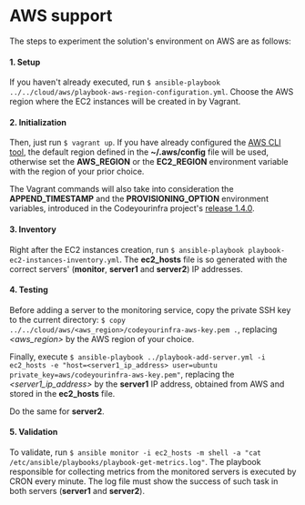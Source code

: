 # AWS support

The steps to experiment the solution's environment on AWS are as follows:

#### 1. Setup

If you haven't already executed, run `$ ansible-playbook ../../cloud/aws/playbook-aws-region-configuration.yml`. Choose the AWS region where the EC2 instances will be created in by Vagrant.

#### 2. Initialization

Then, just run `$ vagrant up`. If you have already configured the [AWS CLI tool](http://docs.aws.amazon.com/cli/latest/userguide/cli-chap-welcome.html), the default region defined in the **~/.aws/config** file will be used, otherwise set the **AWS_REGION** or the **EC2_REGION** environment variable with the region of your prior choice.

The Vagrant commands will also take into consideration the **APPEND_TIMESTAMP** and the **PROVISIONING_OPTION** environment variables, introduced in the Codeyourinfra project's [release 1.4.0](https://github.com/esign-consulting/codeyourinfra/tree/1.4.0).

#### 3. Inventory

Right after the EC2 instances creation, run `$ ansible-playbook playbook-ec2-instances-inventory.yml`. The **ec2_hosts** file is so generated with the correct servers' (**monitor**, **server1** and **server2**) IP addresses.

#### 4. Testing

Before adding a server to the monitoring service, copy the private SSH key to the current directory: `$ copy ../../cloud/aws/<aws_region>/codeyourinfra-aws-key.pem .`, replacing *<aws_region>* by the AWS region of your choice.

Finally, execute `$ ansible-playbook ../playbook-add-server.yml -i ec2_hosts -e "host=<server1_ip_address> user=ubuntu private_key=aws/codeyourinfra-aws-key.pem"`, replacing the *<server1_ip_address>* by the **server1** IP address, obtained from AWS and stored in the **ec2_hosts** file.

Do the same for **server2**.

#### 5. Validation

To validate, run `$ ansible monitor -i ec2_hosts -m shell -a "cat /etc/ansible/playbooks/playbook-get-metrics.log"`. The playbook responsible for collecting metrics from the monitored servers is executed by CRON every minute. The log file must show the success of such task in both servers (**server1** and **server2**).